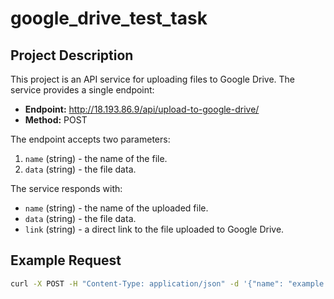 # google_drive_test_task

## Project Description

This project is an API service for uploading files to Google Drive. The service provides a single endpoint:

- **Endpoint:** http://18.193.86.9/api/upload-to-google-drive/
- **Method:** POST

The endpoint accepts two parameters:

1. `name` (string) - the name of the file.
2. `data` (string) - the file data.

The service responds with:

- `name` (string) - the name of the uploaded file.
- `data` (string) - the file data.
- `link` (string) - a direct link to the file uploaded to Google Drive.

## Example Request

```bash
curl -X POST -H "Content-Type: application/json" -d '{"name": "example.txt", "data": "base64_encoded_data"}' http://18.193.86.9/api/upload-to-google-drive/
